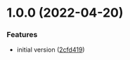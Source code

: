# 1.0.0 (2022-04-20)


### Features

* initial version ([2cfd419](https://github.com/phpsa/filament-dadjokes/commit/2cfd4192d681e7e6590c84b50b84cfe5ce347400))
